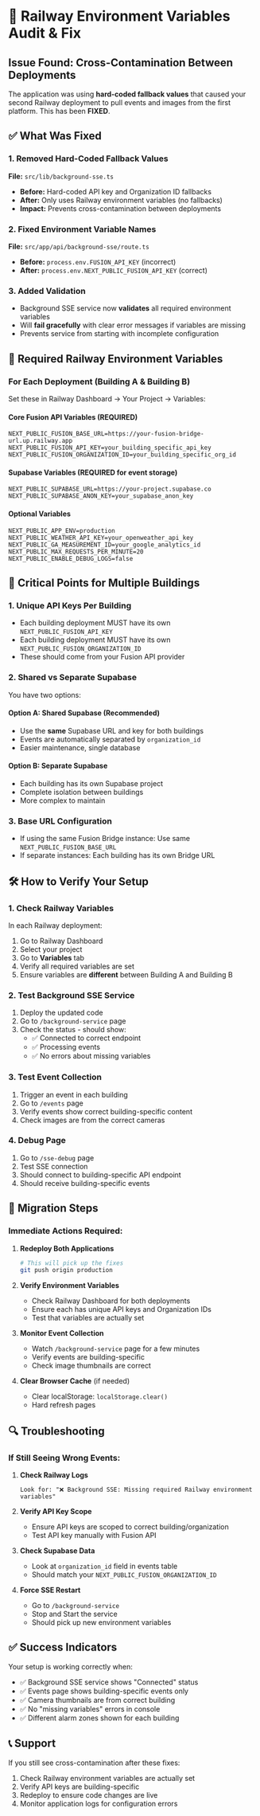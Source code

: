 # 🚨 Railway Environment Variables Audit & Fix

## Issue Found: Cross-Contamination Between Deployments

The application was using **hard-coded fallback values** that caused your second Railway deployment to pull events and images from the first platform. This has been **FIXED**.

## ✅ What Was Fixed

### 1. Removed Hard-Coded Fallback Values
**File:** `src/lib/background-sse.ts`
- **Before:** Hard-coded API key and Organization ID fallbacks
- **After:** Only uses Railway environment variables (no fallbacks)
- **Impact:** Prevents cross-contamination between deployments

### 2. Fixed Environment Variable Names
**File:** `src/app/api/background-sse/route.ts`
- **Before:** `process.env.FUSION_API_KEY` (incorrect)
- **After:** `process.env.NEXT_PUBLIC_FUSION_API_KEY` (correct)

### 3. Added Validation
- Background SSE service now **validates** all required environment variables
- Will **fail gracefully** with clear error messages if variables are missing
- Prevents service from starting with incomplete configuration

## 🔧 Required Railway Environment Variables

### For Each Deployment (Building A & Building B)

Set these in Railway Dashboard → Your Project → Variables:

#### **Core Fusion API Variables (REQUIRED)**
```env
NEXT_PUBLIC_FUSION_BASE_URL=https://your-fusion-bridge-url.up.railway.app
NEXT_PUBLIC_FUSION_API_KEY=your_building_specific_api_key
NEXT_PUBLIC_FUSION_ORGANIZATION_ID=your_building_specific_org_id
```

#### **Supabase Variables (REQUIRED for event storage)**
```env
NEXT_PUBLIC_SUPABASE_URL=https://your-project.supabase.co
NEXT_PUBLIC_SUPABASE_ANON_KEY=your_supabase_anon_key
```

#### **Optional Variables**
```env
NEXT_PUBLIC_APP_ENV=production
NEXT_PUBLIC_WEATHER_API_KEY=your_openweather_api_key
NEXT_PUBLIC_GA_MEASUREMENT_ID=your_google_analytics_id
NEXT_PUBLIC_MAX_REQUESTS_PER_MINUTE=20
NEXT_PUBLIC_ENABLE_DEBUG_LOGS=false
```

## 🎯 Critical Points for Multiple Buildings

### 1. **Unique API Keys Per Building**
- Each building deployment MUST have its own `NEXT_PUBLIC_FUSION_API_KEY`
- Each building deployment MUST have its own `NEXT_PUBLIC_FUSION_ORGANIZATION_ID`
- These should come from your Fusion API provider

### 2. **Shared vs Separate Supabase**
You have two options:

#### Option A: Shared Supabase (Recommended)
- Use the **same** Supabase URL and key for both buildings
- Events are automatically separated by `organization_id`
- Easier maintenance, single database

#### Option B: Separate Supabase
- Each building has its own Supabase project
- Complete isolation between buildings
- More complex to maintain

### 3. **Base URL Configuration**
- If using the same Fusion Bridge instance: Use same `NEXT_PUBLIC_FUSION_BASE_URL`
- If separate instances: Each building has its own Bridge URL

## 🛠️ How to Verify Your Setup

### 1. Check Railway Variables
In each Railway deployment:
1. Go to Railway Dashboard
2. Select your project 
3. Go to **Variables** tab
4. Verify all required variables are set
5. Ensure variables are **different** between Building A and Building B

### 2. Test Background SSE Service
1. Deploy the updated code
2. Go to `/background-service` page
3. Check the status - should show:
   - ✅ Connected to correct endpoint
   - ✅ Processing events
   - ✅ No errors about missing variables

### 3. Test Event Collection
1. Trigger an event in each building
2. Go to `/events` page 
3. Verify events show correct building-specific content
4. Check images are from the correct cameras

### 4. Debug Page
1. Go to `/sse-debug` page
2. Test SSE connection
3. Should connect to building-specific API endpoint
4. Should receive building-specific events

## 🚨 Migration Steps

### Immediate Actions Required:

1. **Redeploy Both Applications**
   ```bash
   # This will pick up the fixes
   git push origin production
   ```

2. **Verify Environment Variables**
   - Check Railway Dashboard for both deployments
   - Ensure each has unique API keys and Organization IDs
   - Test that variables are actually set

3. **Monitor Event Collection**
   - Watch `/background-service` page for a few minutes
   - Verify events are building-specific
   - Check image thumbnails are correct

4. **Clear Browser Cache** (if needed)
   - Clear localStorage: `localStorage.clear()`
   - Hard refresh pages

## 🔍 Troubleshooting

### If Still Seeing Wrong Events:

1. **Check Railway Logs**
   ```
   Look for: "❌ Background SSE: Missing required Railway environment variables"
   ```

2. **Verify API Key Scope**
   - Ensure API keys are scoped to correct building/organization
   - Test API key manually with Fusion API

3. **Check Supabase Data**
   - Look at `organization_id` field in events table
   - Should match your `NEXT_PUBLIC_FUSION_ORGANIZATION_ID`

4. **Force SSE Restart**
   - Go to `/background-service`
   - Stop and Start the service
   - Should pick up new environment variables

## ✅ Success Indicators

Your setup is working correctly when:

- ✅ Background SSE service shows "Connected" status
- ✅ Events page shows building-specific events only
- ✅ Camera thumbnails are from correct building
- ✅ No "missing variables" errors in console
- ✅ Different alarm zones shown for each building

## 📞 Support

If you still see cross-contamination after these fixes:
1. Check Railway environment variables are actually set
2. Verify API keys are building-specific  
3. Redeploy to ensure code changes are live
4. Monitor application logs for configuration errors
